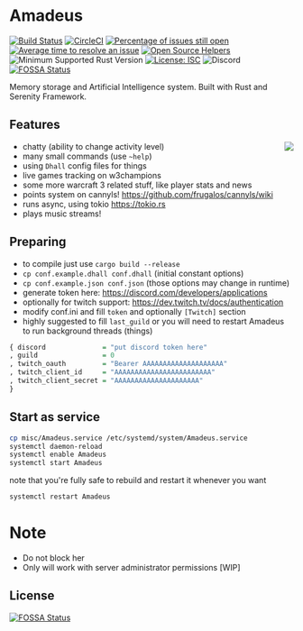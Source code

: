 Amadeus
=======

[![Build Status](https://travis-ci.org/Qeenon/Amadeus.svg?branch=master)](https://travis-ci.org/Qeenon/Amadeus)
[![CircleCI](https://circleci.com/gh/Qeenon/Amadeus.svg?style=shield)](https://circleci.com/gh/Qeenon/Amadeus)
[![Percentage of issues still open](http://isitmaintained.com/badge/open/Qeenon/Amadeus.svg)](http://isitmaintained.com/project/Qeenon/Amadeus "Percentage of issues still open")
[![Average time to resolve an issue](http://isitmaintained.com/badge/resolution/Qeenon/Amadeus.svg)](http://isitmaintained.com/project/Qeenon/Amadeus "Average time to resolve an issue")
[![Open Source Helpers](https://www.codetriage.com/qeenon/amadeus/badges/users.svg)](https://www.codetriage.com/qeenon/amadeus)
![Minimum Supported Rust Version](https://img.shields.io/badge/rustc-1.44.1-teal)
[![License: ISC](https://img.shields.io/badge/License-ISC-teal.svg)](https://opensource.org/licenses/ISC)
![Discord](https://img.shields.io/discord/611822838831251466?label=Discord)
[![FOSSA Status](https://app.fossa.com/api/projects/git%2Bgithub.com%2FQeenon%2FAmadeus.svg?type=small)](https://app.fossa.com/projects/git%2Bgithub.com%2FQeenon%2FAmadeus?ref=badge_small)

Memory storage and Artificial Intelligence system.
Built with Rust and Serenity Framework.

Features
--------

<img align="right" src="https://vignette.wikia.nocookie.net/steins-gate/images/0/07/Amadeuslogo.png">

 - chatty (ability to change activity level)
 - many small commands (use `~help`)
 - using `Dhall` config files for things
 - live games tracking on w3champions
 - some more warcraft 3 related stuff, like player stats and news
 - points system on cannyls! https://github.com/frugalos/cannyls/wiki
 - runs async, using tokio https://tokio.rs
 - plays music streams!

Preparing
---------

 - to compile just use `cargo build --release`
 - `cp conf.example.dhall conf.dhall` (initial constant options)
 - `cp conf.example.json conf.json` (those options may change in runtime)
 - generate token here: https://discord.com/developers/applications
 - optionally for twitch support: https://dev.twitch.tv/docs/authentication
 - modify conf.ini and fill `token` and optionally `[Twitch]` section
 - highly suggested to fill `last_guild` or you will need to restart Amadeus to run background threads (things)

``` haskell
{ discord              = "put discord token here"
, guild                = 0
, twitch_oauth         = "Bearer AAAAAAAAAAAAAAAAAAAA"
, twitch_client_id     = "AAAAAAAAAAAAAAAAAAAAAAAA"
, twitch_client_secret = "AAAAAAAAAAAAAAAAAAAAA"
}
```

Start as service
----------------

``` sh
cp misc/Amadeus.service /etc/systemd/system/Amadeus.service
systemctl daemon-reload
systemctl enable Amadeus
systemctl start Amadeus
```

note that you're fully safe to rebuild and restart it whenever you want

``` sh
systemctl restart Amadeus
```

Note
====

 - Do not block her
 - Only will work with server administrator permissions [WIP]


## License
[![FOSSA Status](https://app.fossa.com/api/projects/git%2Bgithub.com%2FQeenon%2FAmadeus.svg?type=large)](https://app.fossa.com/projects/git%2Bgithub.com%2FQeenon%2FAmadeus?ref=badge_large)
